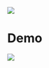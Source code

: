 [![](https://jitpack.io/v/zj565061763/compose-switch.svg)](https://jitpack.io/#zj565061763/compose-switch)

# Demo

![](https://thumbsnap.com/i/NdkgQub4.gif?1025)